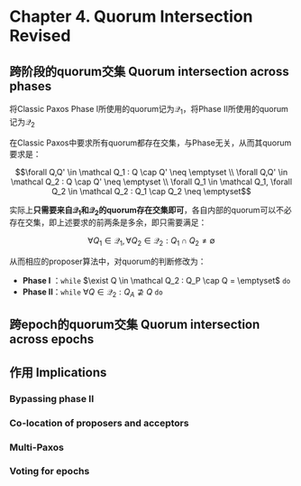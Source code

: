 # Chapter 4. Quorum Intersection Revised

## 跨阶段的quorum交集 Quorum intersection across phases

将Classic Paxos Phase I所使用的quorum记为$\mathcal Q_1$，将Phase II所使用的quorum记为$\mathcal Q_2$

在Classic Paxos中要求所有quorum都存在交集，与Phase无关，从而其quorum要求是：

```math
\forall Q,Q' \in \mathcal Q_1 : Q \cap Q' \neq \emptyset
\\
\forall Q,Q' \in \mathcal Q_2 : Q \cap Q' \neq \emptyset
\\
\forall Q_1 \in \mathcal Q_1, \forall Q_2 \in \mathcal Q_2 : Q_1 \cap Q_2 \neq \emptyset
```

实际上**只需要来自$\mathcal Q_1$和$\mathcal Q_2$的quorum存在交集即可**，各自内部的quorum可以不必存在交集，即上述要求的前两条是多余，即只需要满足：

```math
\forall Q_1 \in \mathcal Q_1, \forall Q_2 \in \mathcal Q_2 : Q_1 \cap Q_2 \neq \emptyset
```

从而相应的proposer算法中，对quorum的判断修改为：

- **Phase I** ：`while` $\exist Q \in \mathcal Q_2 : Q_P \cap Q = \emptyset$ `do`
- **Phase II**：`while` $\forall Q \in \mathcal Q_2 : Q_A \nsupseteq Q$ `do`

## 跨epoch的quorum交集 Quorum intersection across epochs

## 作用 Implications

### Bypassing phase II

### Co-location of proposers and acceptors

### Multi-Paxos

### Voting for epochs
